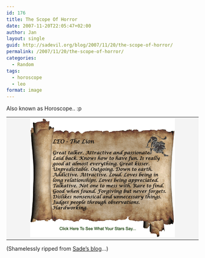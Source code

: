 ```yaml
---
id: 176
title: The Scope Of Horror
date: 2007-11-20T22:05:47+02:00
author: Jan
layout: single
guid: http://sadevil.org/blog/2007/11/20/the-scope-of-horror/
permalink: /2007/11/20/the-scope-of-horror/
categories:
  - Random
tags:
  - horoscope
  - leo
format: image
---
```

Also known as Horoscope.. :p

<table align="center">
  <tr>
    <td align="center" nowrap="nowrap" bgcolor="#f4f4f4" width="1%">
      <a href="http://www.lets101.com/quizzes/stars_say" target="_blank"><img src="/assets/images/2007/11/zodiac_leo_txt.gif" alt="Horrorscope" /></a>
    </td>
  </tr>
</table>

(Shamelessly ripped from <a href="http://sade.sadevil.org/blog/?p=124" target="_blank">Sade&#8217;s blog</a>&#8230;)